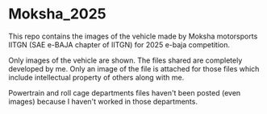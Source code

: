 # Moksha_2025
This repo contains the images of the vehicle made by Moksha motorsports IITGN (SAE e-BAJA chapter of IITGN) for 2025 e-baja competition.

Only images of the vehicle are shown. The files shared are completely developed by me. Only an image of the file is attached for those files which include intellectual property of others along with me. 

Powertrain and roll cage departments files haven't been posted (even images) because I haven't worked in those departments.
